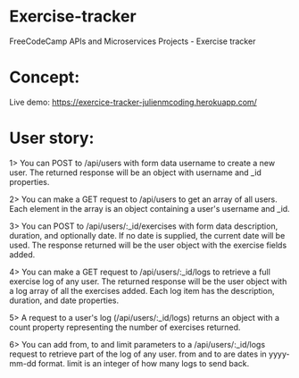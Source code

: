 # Exercise-tracker
FreeCodeCamp APIs and Microservices Projects - Exercise tracker

# Concept:
Live demo: https://exercice-tracker-julienmcoding.herokuapp.com/

# User story:
1> You can POST to /api/users with form data username to create a new user. The returned response will be an object with username and _id properties.

2> You can make a GET request to /api/users to get an array of all users. Each element in the array is an object containing a user's username and _id.

3> You can POST to /api/users/:_id/exercises with form data description, duration, and optionally date. If no date is supplied, the current date will be used. The response returned will be the user object with the exercise fields added.

4> You can make a GET request to /api/users/:_id/logs to retrieve a full exercise log of any user. The returned response will be the user object with a log array of all the exercises added. Each log item has the description, duration, and date properties.

5> A request to a user's log (/api/users/:_id/logs) returns an object with a count property representing the number of exercises returned.

6> You can add from, to and limit parameters to a /api/users/:_id/logs request to retrieve part of the log of any user. from and to are dates in yyyy-mm-dd format. limit is an integer of how many logs to send back.

